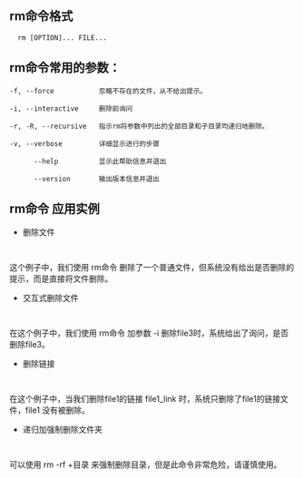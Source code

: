 ## rm命令格式
````
  rm [OPTION]... FILE...
````
## rm命令常用的参数：
````  
-f, --force           忽略不存在的文件，从不给出提示。

-i, --interactive     删除前询问

-r, -R, --recursive   指示rm将参数中列出的全部目录和子目录均递归地删除。

-v, --verbose         详细显示进行的步骤

      --help          显示此帮助信息并退出

      --version       输出版本信息并退出
````
## rm命令 应用实例
* 删除文件
````
  
````
这个例子中，我们使用 rm命令 删除了一个普通文件，但系统没有给出是否删除的提示，而是直接将文件删除。

* 交互式删除文件
````
  
````
在这个例子中，我们使用 rm命令 加参数 -i 删除file3时，系统给出了询问，是否删除file3。

* 删除链接
````
  
````
在这个例子中，当我们删除file1的链接 file1_link 时，系统只删除了file1的链接文件，file1 没有被删除。

* 递归加强制删除文件夹
````
  
````
可以使用 rm -rf +目录 来强制删除目录，但是此命令非常危险，请谨慎使用。
